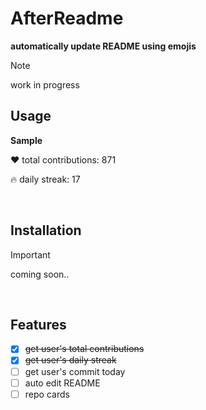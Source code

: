# AfterReadme

**automatically update README using emojis**

> [!NOTE]
> work in progress

## Usage

**Sample**

❤️ total contributions: 871

🔥 daily streak: 17

<br>

## Installation
> [!IMPORTANT]
> coming soon..
<br>

## Features

- [x] ~~get user's total contributions~~
- [x] ~~get user's daily streak~~
- [ ] get user's commit today
- [ ] auto edit README
- [ ] repo cards
